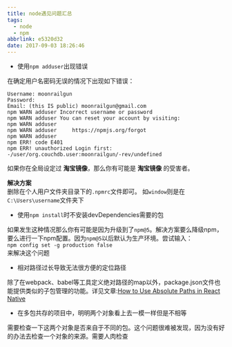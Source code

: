 ```yaml
---
title: node遇见问题汇总
tags:
  - node
  - npm
abbrlink: e5320d32
date: 2017-09-03 18:26:46
---
```


- 使用`npm adduser`出现错误

在确定用户名密码无误的情况下出现如下错误：
```
Username: moonrailgun
Password:
Email: (this IS public) moonrailgun@gmail.com
npm WARN adduser Incorrect username or password
npm WARN adduser You can reset your account by visiting:
npm WARN adduser
npm WARN adduser     https://npmjs.org/forgot
npm WARN adduser
npm ERR! code E401
npm ERR! unauthorized Login first: -/user/org.couchdb.user:moonrailgun/-rev/undefined
```

如果你在全局设定过 **淘宝镜像**，那么你有可能是 **淘宝镜像** 的受害者。

**解决方案**  
删除在个人用户文件夹目录下的`.npmrc`文件即可。
如`window`则是在`C:\Users\username`文件夹下

- 使用`npm install`时不安装devDependencies需要的包

如果发生这种情况那么你有可能是因为升级到了`npm@5`。解决方案要么降级npm，要么进行一下npm配置。因为`npm@5`以后默认为生产环境。尝试输入：  
`npm config set -g production false`  
来解决这个问题

- 相对路径过长导致无法很方便的定位路径

除了在webpack、babel等工具定义绝对路径的map以外，package.json文件也能提供类似的子包管理的功能。详见文章:[How to Use Absolute Paths in React Native](https://medium.com/@davidjwoody/how-to-use-absolute-paths-in-react-native-6b06ae3f65d1)


- 在多包共存的项目中，明明两个对象看上去一模一样但是不相等

需要检查一下这两个对象是否来自于不同的包。这个问题很难被发现，因为没有好的办法去检查一个对象的来源。需要人肉检查
